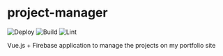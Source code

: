 # project-manager
![Deploy](https://github.com/woodRock/vue-project-manager/workflows/Deploy/badge.svg)
![Build](https://github.com/woodRock/vue-project-manager/workflows/Build/badge.svg)
![Lint](https://github.com/woodRock/vue-project-manager/workflows/Lint/badge.svg)

Vue.js + Firebase application to manage the projects on my portfolio site
